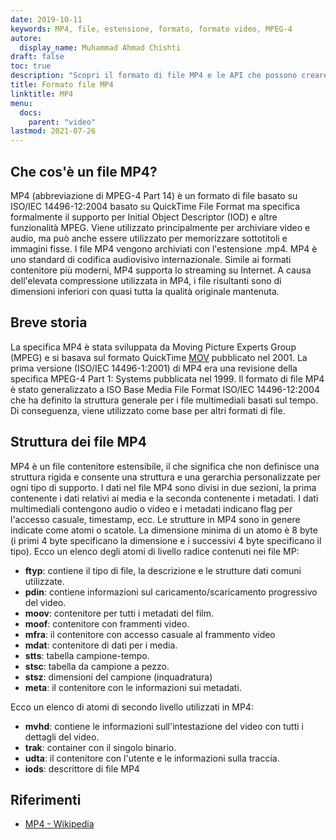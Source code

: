```yaml
---
date: 2019-10-11
keywords: MP4, file, estensione, formato, formato video, MPEG-4
autore:
  display_name: Muhammad Ahmad Chishti
draft: false
toc: true
description: "Scopri il formato di file MP4 e le API che possono creare e aprire file MP4."
title: Formato file MP4
linktitle: MP4
menu:
  docs:
    parent: "video"
lastmod: 2021-07-26
---
```


## Che cos'è un file MP4? ##

MP4 (abbreviazione di MPEG-4 Part 14) è un formato di file basato su ISO/IEC 14496-12:2004 basato su QuickTime File Format ma specifica formalmente il supporto per Initial Object Descriptor (IOD) e altre funzionalità MPEG. Viene utilizzato principalmente per archiviare video e audio, ma può anche essere utilizzato per memorizzare sottotitoli e immagini fisse. I file MP4 vengono archiviati con l'estensione .mp4. MP4 è uno standard di codifica audiovisivo internazionale. Simile ai formati contenitore più moderni, MP4 supporta lo streaming su Internet. A causa dell'elevata compressione utilizzata in MP4, i file risultanti sono di dimensioni inferiori con quasi tutta la qualità originale mantenuta.

## Breve storia ##

La specifica MP4 è stata sviluppata da Moving Picture Experts Group (MPEG) e si basava sul formato QuickTime [MOV](/it/video/mov/) pubblicato nel 2001. La prima versione (ISO/IEC 14496-1:2001) di MP4 era una revisione della specifica MPEG-4 Part 1: Systems pubblicata nel 1999. Il formato di file MP4 è stato generalizzato a ISO Base Media File Format ISO/IEC 14496-12:2004 che ha definito la struttura generale per i file multimediali basati sul tempo. Di conseguenza, viene utilizzato come base per altri formati di file.

## Struttura dei file MP4 ##

MP4 è un file contenitore estensibile, il che significa che non definisce una struttura rigida e consente una struttura e una gerarchia personalizzate per ogni tipo di supporto. I dati nel file MP4 sono divisi in due sezioni, la prima contenente i dati relativi ai media e la seconda contenente i metadati. I dati multimediali contengono audio o video e i metadati indicano flag per l'accesso casuale, timestamp, ecc.
Le strutture in MP4 sono in genere indicate come atomi o scatole. La dimensione minima di un atomo è 8 byte (i primi 4 byte specificano la dimensione e i successivi 4 byte specificano il tipo). Ecco un elenco degli atomi di livello radice contenuti nei file MP:

- **ftyp**: contiene il tipo di file, la descrizione e le strutture dati comuni utilizzate.
- **pdin**: contiene informazioni sul caricamento/scaricamento progressivo del video.
- **moov**: contenitore per tutti i metadati del film.
- **moof**: contenitore con frammenti video.
- **mfra**: il contenitore con accesso casuale al frammento video
- **mdat**: contenitore di dati per i media.
- **stts**: tabella campione-tempo.
- **stsc**: tabella da campione a pezzo.
- **stsz**: dimensioni del campione (inquadratura)
- **meta**: il contenitore con le informazioni sui metadati.

Ecco un elenco di atomi di secondo livello utilizzati in MP4:

- **mvhd**: contiene le informazioni sull'intestazione del video con tutti i dettagli del video.
- **trak**: container con il singolo binario.
- **udta**: il contenitore con l'utente e le informazioni sulla traccia.
- **iods**: descrittore di file MP4

## Riferimenti ##

- [MP4 - Wikipedia](https://en.wikipedia.org/wiki/MPEG-4_Part_14)

